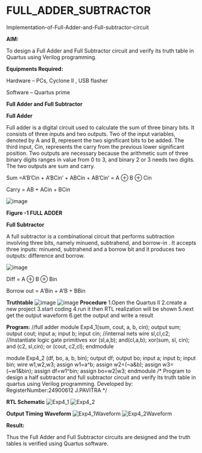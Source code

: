 # FULL_ADDER_SUBTRACTOR

Implementation-of-Full-Adder-and-Full-subtractor-circuit

**AIM:**

To design a Full Adder and Full Subtractor circuit and verify its truth table in Quartus using Verilog programming.

**Equipments Required:**

Hardware – PCs, Cyclone II , USB flasher

Software – Quartus prime

**Full Adder and Full Subtractor**

**Full Adder**

Full adder is a digital circuit used to calculate the sum of three binary bits. It consists of three inputs and two outputs. Two of the input variables, denoted by A and B, represent the two significant bits to be added. The third input, Cin, represents the carry from the previous lower significant position. Two outputs are necessary because the arithmetic sum of three binary digits ranges in value from 0 to 3, and binary 2 or 3 needs two digits. The two outputs are sum and carry.

Sum =A’B’Cin + A’BCin’ + ABCin + AB’Cin’ = A ⊕ B ⊕ Cin 

Carry = AB + ACin + BCin

![image](https://github.com/naavaneetha/FULL_ADDER_SUBTRACTOR/assets/154305477/0f30ba51-5ffb-4198-845f-18e054f675e7)

**Figure -1 FULL ADDER**

**Full Subtractor**

A full subtractor is a combinational circuit that performs subtraction involving three bits, namely minuend, subtrahend, and borrow-in . It accepts three inputs: minuend, subtrahend and a borrow bit and it produces two outputs: difference and borrow.

![image](https://github.com/naavaneetha/FULL_ADDER_SUBTRACTOR/assets/154305477/02b24f51-ab51-4304-9ad6-7b81ffc1ead5)

Diff = A ⊕ B ⊕ Bin 

Borrow out = A'Bin + A'B + BBin

**Truthtable**
![image](https://github.com/user-attachments/assets/cea8dc7e-e90f-4645-8c5b-6d1bcf77acb7)
![image](https://github.com/user-attachments/assets/c8a1a6fb-d1f6-459c-814c-4ffeafe1308d)
**Procedure**
1.Open the Quartus II
2.create a new project
3.start coding
4.run it then RTL realization will be shown
5.next get the output waveform 
6.get the output and write a result

**Program:**
//full adder
module Exp4_1(sum, cout, a, b, cin);
output sum;
output cout;
input a;
input b;
input cin;
//internal nets wire sl,cl,c2;
//Instantiate logic gate primitives
xor (sl,a,b);
and(cl,a,b);
xor(sum, sl, cin);
and (c2, sl,cin);
or (cout, c2,cl);
endmodule

module Exp4_2 (df, bo, a, b, bin);
output df;
output bo;
input a;
input b;
input bin;
wire w1,w2,w3;
assign w1=a^b;
assign w2=(~a&b);
assign w3=(~w1&bin);
assign df=w1^bin;
assign bo=w2|w3;
endmodule
/* Program to design a half subtractor and full subtractor circuit and verify its truth table in quartus using Verilog programming. Developed by: RegisterNumber:24900612
J.PAVITRA
*/

**RTL Schematic**
![Exp4_1](https://github.com/user-attachments/assets/36fbd518-151d-47a9-a059-87774e0a9f21)
![Exp4_2](https://github.com/user-attachments/assets/b31caca0-aedd-45e2-aa8e-82ec6242ff0c)

**Output Timing Waveform**
![Exp4_1Waveform](https://github.com/user-attachments/assets/9a794051-dd8b-448a-a2fb-9866bf9730f9)
![Exp4_2Waveform](https://github.com/user-attachments/assets/b891eeba-b9f8-41f7-ba16-67e51f82c54d)

**Result:**

Thus the Full Adder and Full Subtractor circuits are designed and the truth tables is verified using Quartus software.



